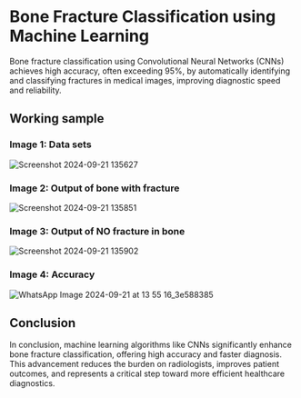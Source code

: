 # Bone Fracture Classification using Machine Learning

Bone fracture classification using Convolutional Neural Networks (CNNs) achieves high accuracy, often exceeding 95%, by automatically identifying and classifying fractures in medical images, improving diagnostic speed and reliability.

## Working sample

### Image 1: Data sets
![Screenshot 2024-09-21 135627](https://github.com/user-attachments/assets/c4c464ad-7189-45fe-8c35-44f7e1ec7907)

### Image 2: Output of bone with fracture
![Screenshot 2024-09-21 135851](https://github.com/user-attachments/assets/7e0da921-ec8d-40aa-be8f-d8782f9a8dae)

### Image 3: Output of NO fracture in bone
![Screenshot 2024-09-21 135902](https://github.com/user-attachments/assets/f733f2ba-6eb3-4b20-8c64-af43d309b2ac)

### Image 4: Accuracy
![WhatsApp Image 2024-09-21 at 13 55 16_3e588385](https://github.com/user-attachments/assets/03828302-d476-4647-a51e-1a87c3916502)

## Conclusion

In conclusion, machine learning algorithms like CNNs significantly enhance bone fracture classification, offering high accuracy and faster diagnosis. This advancement reduces the burden on radiologists, improves patient outcomes, and represents a critical step toward more efficient healthcare diagnostics.
